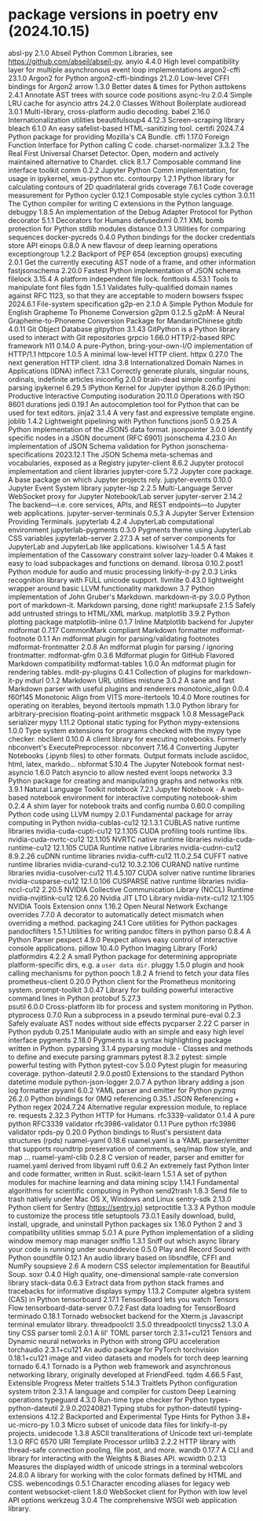 # package versions in poetry env (2024.10.15)

absl-py                   2.1.0          Abseil Python Common Libraries, see https://github.com/abseil/abseil-py.
anyio                     4.4.0          High level compatibility layer for multiple asynchronous event loop implementations
argon2-cffi               23.1.0         Argon2 for Python
argon2-cffi-bindings      21.2.0         Low-level CFFI bindings for Argon2
arrow                     1.3.0          Better dates & times for Python
asttokens                 2.4.1          Annotate AST trees with source code positions
async-lru                 2.0.4          Simple LRU cache for asyncio
attrs                     24.2.0         Classes Without Boilerplate
audioread                 3.0.1          Multi-library, cross-platform audio decoding.
babel                     2.16.0         Internationalization utilities
beautifulsoup4            4.12.3         Screen-scraping library
bleach                    6.1.0          An easy safelist-based HTML-sanitizing tool.
certifi                   2024.7.4       Python package for providing Mozilla's CA Bundle.
cffi                      1.17.0         Foreign Function Interface for Python calling C code.
charset-normalizer        3.3.2          The Real First Universal Charset Detector. Open, modern and actively maintained alternative to Chardet.
click                     8.1.7          Composable command line interface toolkit
comm                      0.2.2          Jupyter Python Comm implementation, for usage in ipykernel, xeus-python etc.
contourpy                 1.2.1          Python library for calculating contours of 2D quadrilateral grids
coverage                  7.6.1          Code coverage measurement for Python
cycler                    0.12.1         Composable style cycles
cython                    3.0.11         The Cython compiler for writing C extensions in the Python language.
debugpy                   1.8.5          An implementation of the Debug Adapter Protocol for Python
decorator                 5.1.1          Decorators for Humans
defusedxml                0.7.1          XML bomb protection for Python stdlib modules
distance                  0.1.3          Utilities for comparing sequences
docker-pycreds            0.4.0          Python bindings for the docker credentials store API
einops                    0.8.0          A new flavour of deep learning operations
exceptiongroup            1.2.2          Backport of PEP 654 (exception groups)
executing                 2.0.1          Get the currently executing AST node of a frame, and other information
fastjsonschema            2.20.0         Fastest Python implementation of JSON schema
filelock                  3.15.4         A platform independent file lock.
fonttools                 4.53.1         Tools to manipulate font files
fqdn                      1.5.1          Validates fully-qualified domain names against RFC 1123, so that they are acceptable to modern bowsers
fsspec                    2024.6.1       File-system specification
g2p-en                    2.1.0          A Simple Python Module for English Grapheme To Phoneme Conversion
g2pm                      0.1.2.5        g2pM: A Neural Grapheme-to-Phoneme Conversion Package for MandarinChinese
gitdb                     4.0.11         Git Object Database
gitpython                 3.1.43         GitPython is a Python library used to interact with Git repositories
grpcio                    1.66.0         HTTP/2-based RPC framework
h11                       0.14.0         A pure-Python, bring-your-own-I/O implementation of HTTP/1.1
httpcore                  1.0.5          A minimal low-level HTTP client.
httpx                     0.27.0         The next generation HTTP client.
idna                      3.8            Internationalized Domain Names in Applications (IDNA)
inflect                   7.3.1          Correctly generate plurals, singular nouns, ordinals, indefinite articles
iniconfig                 2.0.0          brain-dead simple config-ini parsing
ipykernel                 6.29.5         IPython Kernel for Jupyter
ipython                   8.26.0         IPython: Productive Interactive Computing
isoduration               20.11.0        Operations with ISO 8601 durations
jedi                      0.19.1         An autocompletion tool for Python that can be used for text editors.
jinja2                    3.1.4          A very fast and expressive template engine.
joblib                    1.4.2          Lightweight pipelining with Python functions
json5                     0.9.25         A Python implementation of the JSON5 data format.
jsonpointer               3.0.0          Identify specific nodes in a JSON document (RFC 6901)
jsonschema                4.23.0         An implementation of JSON Schema validation for Python
jsonschema-specifications 2023.12.1      The JSON Schema meta-schemas and vocabularies, exposed as a Registry
jupyter-client            8.6.2          Jupyter protocol implementation and client libraries
jupyter-core              5.7.2          Jupyter core package. A base package on which Jupyter projects rely.
jupyter-events            0.10.0         Jupyter Event System library
jupyter-lsp               2.2.5          Multi-Language Server WebSocket proxy for Jupyter Notebook/Lab server
jupyter-server            2.14.2         The backend—i.e. core services, APIs, and REST endpoints—to Jupyter web applications.
jupyter-server-terminals  0.5.3          A Jupyter Server Extension Providing Terminals.
jupyterlab                4.2.4          JupyterLab computational environment
jupyterlab-pygments       0.3.0          Pygments theme using JupyterLab CSS variables
jupyterlab-server         2.27.3         A set of server components for JupyterLab and JupyterLab like applications.
kiwisolver                1.4.5          A fast implementation of the Cassowary constraint solver
lazy-loader               0.4            Makes it easy to load subpackages and functions on demand.
librosa                   0.10.2.post1   Python module for audio and music processing
linkify-it-py             2.0.3          Links recognition library with FULL unicode support.
llvmlite                  0.43.0         lightweight wrapper around basic LLVM functionality
markdown                  3.7            Python implementation of John Gruber's Markdown.
markdown-it-py            3.0.0          Python port of markdown-it. Markdown parsing, done right!
markupsafe                2.1.5          Safely add untrusted strings to HTML/XML markup.
matplotlib                3.9.2          Python plotting package
matplotlib-inline         0.1.7          Inline Matplotlib backend for Jupyter
mdformat                  0.7.17         CommonMark compliant Markdown formatter
mdformat-footnote         0.1.1          An mdformat plugin for parsing/validating footnotes
mdformat-frontmatter      2.0.8          An mdformat plugin for parsing / ignoring frontmatter.
mdformat-gfm              0.3.6          Mdformat plugin for GitHub Flavored Markdown compatibility
mdformat-tables           1.0.0          An mdformat plugin for rendering tables.
mdit-py-plugins           0.4.1          Collection of plugins for markdown-it-py
mdurl                     0.1.2          Markdown URL utilities
mistune                   3.0.2          A sane and fast Markdown parser with useful plugins and renderers
monotonic_align           0.0.4 f60f145  Monotonic Align from VITS
more-itertools            10.4.0         More routines for operating on iterables, beyond itertools
mpmath                    1.3.0          Python library for arbitrary-precision floating-point arithmetic
msgpack                   1.0.8          MessagePack serializer
mypy                      1.11.2         Optional static typing for Python
mypy-extensions           1.0.0          Type system extensions for programs checked with the mypy type checker.
nbclient                  0.10.0         A client library for executing notebooks. Formerly nbconvert's ExecutePreprocessor.
nbconvert                 7.16.4         Converting Jupyter Notebooks (.ipynb files) to other formats.  Output formats include asciidoc, html, latex, markdo...
nbformat                  5.10.4         The Jupyter Notebook format
nest-asyncio              1.6.0          Patch asyncio to allow nested event loops
networkx                  3.3            Python package for creating and manipulating graphs and networks
nltk                      3.9.1          Natural Language Toolkit
notebook                  7.2.1          Jupyter Notebook - A web-based notebook environment for interactive computing
notebook-shim             0.2.4          A shim layer for notebook traits and config
numba                     0.60.0         compiling Python code using LLVM
numpy                     2.0.1          Fundamental package for array computing in Python
nvidia-cublas-cu12        12.1.3.1       CUBLAS native runtime libraries
nvidia-cuda-cupti-cu12    12.1.105       CUDA profiling tools runtime libs.
nvidia-cuda-nvrtc-cu12    12.1.105       NVRTC native runtime libraries
nvidia-cuda-runtime-cu12  12.1.105       CUDA Runtime native Libraries
nvidia-cudnn-cu12         8.9.2.26       cuDNN runtime libraries
nvidia-cufft-cu12         11.0.2.54      CUFFT native runtime libraries
nvidia-curand-cu12        10.3.2.106     CURAND native runtime libraries
nvidia-cusolver-cu12      11.4.5.107     CUDA solver native runtime libraries
nvidia-cusparse-cu12      12.1.0.106     CUSPARSE native runtime libraries
nvidia-nccl-cu12          2.20.5         NVIDIA Collective Communication Library (NCCL) Runtime
nvidia-nvjitlink-cu12     12.6.20        Nvidia JIT LTO Library
nvidia-nvtx-cu12          12.1.105       NVIDIA Tools Extension
onnx                      1.16.2         Open Neural Network Exchange
overrides                 7.7.0          A decorator to automatically detect mismatch when overriding a method.
packaging                 24.1           Core utilities for Python packages
pandocfilters             1.5.1          Utilities for writing pandoc filters in python
parso                     0.8.4          A Python Parser
pexpect                   4.9.0          Pexpect allows easy control of interactive console applications.
pillow                    10.4.0         Python Imaging Library (Fork)
platformdirs              4.2.2          A small Python package for determining appropriate platform-specific dirs, e.g. a `user data dir`.
pluggy                    1.5.0          plugin and hook calling mechanisms for python
pooch                     1.8.2          A friend to fetch your data files
prometheus-client         0.20.0         Python client for the Prometheus monitoring system.
prompt-toolkit            3.0.47         Library for building powerful interactive command lines in Python
protobuf                  5.27.3         
psutil                    6.0.0          Cross-platform lib for process and system monitoring in Python.
ptyprocess                0.7.0          Run a subprocess in a pseudo terminal
pure-eval                 0.2.3          Safely evaluate AST nodes without side effects
pycparser                 2.22           C parser in Python
pydub                     0.25.1         Manipulate audio with an simple and easy high level interface
pygments                  2.18.0         Pygments is a syntax highlighting package written in Python.
pyparsing                 3.1.4          pyparsing module - Classes and methods to define and execute parsing grammars
pytest                    8.3.2          pytest: simple powerful testing with Python
pytest-cov                5.0.0          Pytest plugin for measuring coverage.
python-dateutil           2.9.0.post0    Extensions to the standard Python datetime module
python-json-logger        2.0.7          A python library adding a json log formatter
pyyaml                    6.0.2          YAML parser and emitter for Python
pyzmq                     26.2.0         Python bindings for 0MQ
referencing               0.35.1         JSON Referencing + Python
regex                     2024.7.24      Alternative regular expression module, to replace re.
requests                  2.32.3         Python HTTP for Humans.
rfc3339-validator         0.1.4          A pure python RFC3339 validator
rfc3986-validator         0.1.1          Pure python rfc3986 validator
rpds-py                   0.20.0         Python bindings to Rust's persistent data structures (rpds)
ruamel-yaml               0.18.6         ruamel.yaml is a YAML parser/emitter that supports roundtrip preservation of comments, seq/map flow style, and map ...
ruamel-yaml-clib          0.2.8          C version of reader, parser and emitter for ruamel.yaml derived from libyaml
ruff                      0.6.2          An extremely fast Python linter and code formatter, written in Rust.
scikit-learn              1.5.1          A set of python modules for machine learning and data mining
scipy                     1.14.1         Fundamental algorithms for scientific computing in Python
send2trash                1.8.3          Send file to trash natively under Mac OS X, Windows and Linux
sentry-sdk                2.13.0         Python client for Sentry (https://sentry.io)
setproctitle              1.3.3          A Python module to customize the process title
setuptools                73.0.1         Easily download, build, install, upgrade, and uninstall Python packages
six                       1.16.0         Python 2 and 3 compatibility utilities
smmap                     5.0.1          A pure Python implementation of a sliding window memory map manager
sniffio                   1.3.1          Sniff out which async library your code is running under
sounddevice               0.5.0          Play and Record Sound with Python
soundfile                 0.12.1         An audio library based on libsndfile, CFFI and NumPy
soupsieve                 2.6            A modern CSS selector implementation for Beautiful Soup.
soxr                      0.4.0          High quality, one-dimensional sample-rate conversion library
stack-data                0.6.3          Extract data from python stack frames and tracebacks for informative displays
sympy                     1.13.2         Computer algebra system (CAS) in Python
tensorboard               2.17.1         TensorBoard lets you watch Tensors Flow
tensorboard-data-server   0.7.2          Fast data loading for TensorBoard
terminado                 0.18.1         Tornado websocket backend for the Xterm.js Javascript terminal emulator library.
threadpoolctl             3.5.0          threadpoolctl
tinycss2                  1.3.0          A tiny CSS parser
tomli                     2.0.1          A lil' TOML parser
torch                     2.3.1+cu121    Tensors and Dynamic neural networks in Python with strong GPU acceleration
torchaudio                2.3.1+cu121    An audio package for PyTorch
torchvision               0.18.1+cu121   image and video datasets and models for torch deep learning
tornado                   6.4.1          Tornado is a Python web framework and asynchronous networking library, originally developed at FriendFeed.
tqdm                      4.66.5         Fast, Extensible Progress Meter
traitlets                 5.14.3         Traitlets Python configuration system
triton                    2.3.1          A language and compiler for custom Deep Learning operations
typeguard                 4.3.0          Run-time type checker for Python
types-python-dateutil     2.9.0.20240821 Typing stubs for python-dateutil
typing-extensions         4.12.2         Backported and Experimental Type Hints for Python 3.8+
uc-micro-py               1.0.3          Micro subset of unicode data files for linkify-it-py projects.
unidecode                 1.3.8          ASCII transliterations of Unicode text
uri-template              1.3.0          RFC 6570 URI Template Processor
urllib3                   2.2.2          HTTP library with thread-safe connection pooling, file post, and more.
wandb                     0.17.7         A CLI and library for interacting with the Weights & Biases API.
wcwidth                   0.2.13         Measures the displayed width of unicode strings in a terminal
webcolors                 24.8.0         A library for working with the color formats defined by HTML and CSS.
webencodings              0.5.1          Character encoding aliases for legacy web content
websocket-client          1.8.0          WebSocket client for Python with low level API options
werkzeug                  3.0.4          The comprehensive WSGI web application library.
